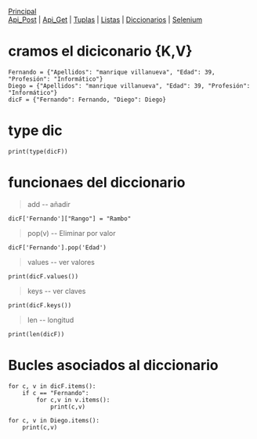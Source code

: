 [Principal](../README.md)<br/>
[Api_Post](READMEPOST.md) | [Api_Get](READMEGET.md)  | [Tuplas](READMETupleSet.md) | [Listas](READMELIST.md) | [Diccionarios](READMEDIC.md) | [Selenium](../Selenium/README.md)
# cramos el diciconario {K,V}
    Fernando = {"Apellidos": "manrique villanueva", "Edad": 39, "Profesión": "Informático"}
    Diego = {"Apellidos": "manrique villanueva", "Edad": 39, "Profesión": "Informático"}
    dicF = {"Fernando": Fernando, "Diego": Diego}

# type dic
    print(type(dicF))

# funcionaes del diccionario
> add -- añadir
  
    dicF['Fernando']["Rango"] = "Rambo"
    
> pop(v) -- Eliminar por valor

    dicF['Fernando'].pop('Edad')

> values -- ver valores

    print(dicF.values())

> keys -- ver claves

    print(dicF.keys())

> len  -- longitud

    print(len(dicF))

# Bucles asociados al diccionario
    for c, v in dicF.items():
        if c == "Fernando":
            for c,v in v.items():
                print(c,v)

    for c, v in Diego.items():
        print(c,v)
        
